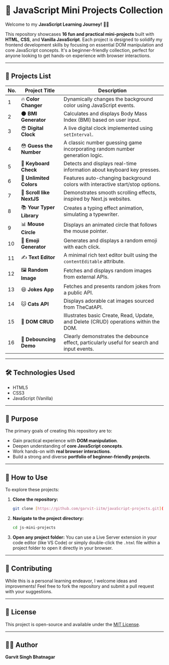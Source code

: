 # 🚀 JavaScript Mini Projects Collection

Welcome to my **JavaScript Learning Journey!** 👨‍💻

This repository showcases **16 fun and practical mini-projects** built with **HTML**, **CSS**, and **Vanilla JavaScript**. Each project is designed to solidify my frontend development skills by focusing on essential DOM manipulation and core JavaScript concepts. It's a beginner-friendly collection, perfect for anyone looking to get hands-on experience with browser interactions.

---

## 📁 Projects List

| No. | Project Title | Description |
|-----|---------------|-------------|
| 1 | 🔥 **Color Changer** | Dynamically changes the background color using JavaScript events. |
| 2 | 🌑 **BMI Generator** | Calculates and displays Body Mass Index (BMI) based on user input. |
| 3 | 😎 **Digital Clock** | A live digital clock implemented using `setInterval`. |
| 4 | 😳 **Guess the Number** | A classic number guessing game incorporating random number generation logic. |
| 5 | 👻 **Keyboard Check** | Detects and displays real-time information about keyboard key presses. |
| 6 | 🧠 **Unlimited Colors** | Features auto-changing background colors with interactive start/stop options. |
| 7 | 👀 **Scroll like NextJS** | Demonstrates smooth scrolling effects, inspired by Next.js websites. |
| 8 | 📚 **Your Typer Library** | Creates a typing effect animation, simulating a typewriter. |
| 9 | 📊 **Mouse Circle** | Displays an animated circle that follows the mouse pointer. |
| 10 | 🥠 **Emoji Generator** | Generates and displays a random emoji with each click. |
| 11 | ✍️ **Text Editor** | A minimal rich text editor built using the `contentEditable` attribute. |
| 12 | 🖼️ **Random Image** | Fetches and displays random images from external APIs. |
| 13 | 😆 **Jokes App** | Fetches and presents random jokes from a public API. |
| 14 | 🐱 **Cats API** | Displays adorable cat images sourced from TheCatAPI. |
| 15 | 📌 **DOM CRUD** | Illustrates basic Create, Read, Update, and Delete (CRUD) operations within the DOM. |
| 16 | 🏀 **Debouncing Demo** | Clearly demonstrates the debounce effect, particularly useful for search and input events. |

---

## 🛠️ Technologies Used

* HTML5
* CSS3
* JavaScript (Vanilla)

---

## 🎯 Purpose

The primary goals of creating this repository are to:

* Gain practical experience with **DOM manipulation**.
* Deepen understanding of **core JavaScript concepts**.
* Work hands-on with **real browser interactions**.
* Build a strong and diverse **portfolio of beginner-friendly projects**.

---

## 🚧 How to Use

To explore these projects:

1.  **Clone the repository:**
    ```bash
    git clone [https://github.com/garvit-iitm/javaScript-projects.git](https://github.com/garvit-iitm/javaScript-projects.git)
    ```
2.  **Navigate to the project directory:**
    ```bash
    cd js-mini-projects
    ```
3.  **Open any project folder:** You can use a Live Server extension in your code editor (like VS Code) or simply double-click the `.html` file within a project folder to open it directly in your browser.

---

## 🌟 Contributing

While this is a personal learning endeavor, I welcome ideas and improvements! Feel free to fork the repository and submit a pull request with your suggestions.

---

## 📌 License

This project is open-source and available under the [MIT License](LICENSE).

---

## 🙋‍♂️ Author

**Garvit Singh Bhatnagar**
